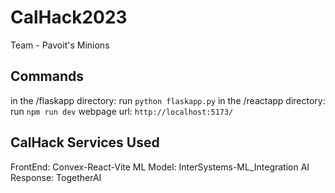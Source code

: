 # CalHack2023
Team - Pavoit's Minions

## Commands
in the /flaskapp directory: run `python flaskapp.py`
in the /reactapp directory: run `npm run dev`
webpage url: `http://localhost:5173/`

## CalHack Services Used
FrontEnd: Convex-React-Vite
ML Model: InterSystems-ML_Integration
AI Response: TogetherAI
